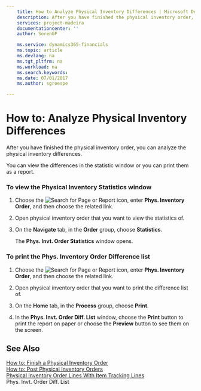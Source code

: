 ```yaml
---
    title: How to Analyze Physical Inventory Differences | Microsoft Docs
    description: After you have finished the physical inventory order, you can analyze the physical inventory differences.
    services: project-madeira
    documentationcenter: ''
    author: SorenGP

    ms.service: dynamics365-financials
    ms.topic: article
    ms.devlang: na
    ms.tgt_pltfrm: na
    ms.workload: na
    ms.search.keywords:
    ms.date: 07/01/2017
    ms.author: sgroespe

---
```

# How to: Analyze Physical Inventory Differences
After you have finished the physical inventory order, you can analyze the physical inventory differences.  
  
 You can view the differences in the statistic window or you can print them as a report.  
  
### To view the Physical Inventory Statistics window  
  
1.  Choose the ![Search for Page or Report](media/ui-search/search_small.png "Search for Page or Report icon") icon, enter **Phys. Inventory Order**, and then choose the related link.  
  
2.  Open physical inventory order that you want to view the statistics of.  
  
3.  On the **Navigate** tab, in the **Order** group, choose **Statistics**.  
  
     The **Phys. Invt. Order Statistics** window opens.  
  
### To print the Phys. Inventory Order Difference list  
  
1.  Choose the ![Search for Page or Report](media/ui-search/search_small.png "Search for Page or Report icon") icon, enter **Phys. Inventory Order**, and then choose the related link.  
  
2.  Open physical inventory order that you want to print the difference list of.  
  
3.  On the **Home** tab, in the **Process** group, choose **Print**.  
  
4.  In the **Phys. Invt. Order Diff. List** window, choose the **Print** button to print the report on paper or choose the **Preview** button to see them on the screen.  
  
## See Also  
 [How to: Finish a Physical Inventory Order](how-to-finish-a-physical-inventory-order.md)   
 [How to: Post Physical Inventory Orders](how-to-post-physical-inventory-orders.md)   
 [Physical Inventory Order Lines With Item Tracking Lines](physical-inventory-order-lines-with-item-tracking-lines.md)   
 Phys. Invt. Order Diff. List